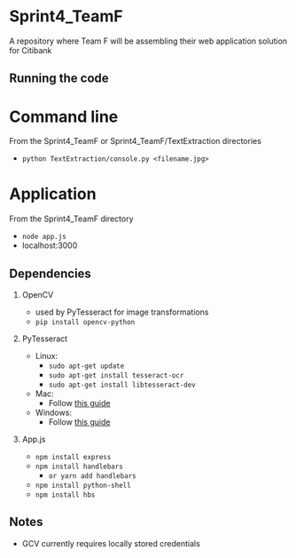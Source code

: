 # Sprint4_TeamF
A repository where Team F will be assembling their web application solution for Citibank

## Running the code
# Command line
From the Sprint4_TeamF or Sprint4_TeamF/TextExtraction directories
* `python TextExtraction/console.py <filename.jpg>`

# Application
From the Sprint4_TeamF directory
* `node app.js`
* localhost:3000

## Dependencies
1. OpenCV
    * used by PyTesseract for image transformations
    * `pip install opencv-python` 

2. PyTesseract
    * Linux:
        * `sudo apt-get update`
        * `sudo apt-get install tesseract-ocr`
        * `sudo apt-get install libtesseract-dev`
    * Mac:
        * Follow [this guide](http://macappstore.org/tesseract/)
    * Windows:
        * Follow [this guide](https://towardsdatascience.com/read-text-from-image-with-one-line-of-python-code-c22ede074cac)

3. App.js
   * `npm install express`
   * `npm install handlebars`
      * `or yarn add handlebars`
   * `npm install python-shell`
   * `npm install hbs`

        
## Notes
* GCV currently requires locally stored credentials
